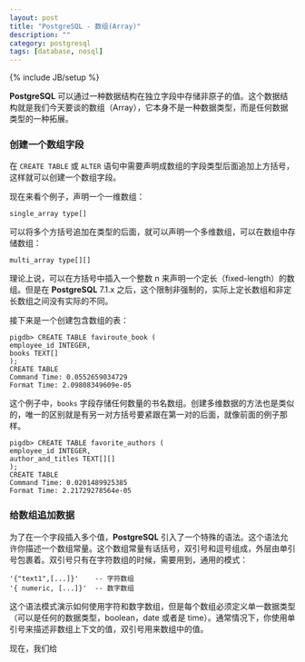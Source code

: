 ```yaml
---
layout: post
title: "PostgreSQL - 数组(Array)"
description: ""
category: postgresql
tags: [database, nosql]
---
```

{% include JB/setup %}

**PostgreSQL** 可以通过一种数据结构在独立字段中存储非原子的值。这个数据结构就是我们今天要谈的数组（Array），它本身不是一种数据类型，而是任何数据类型的一种拓展。

### 创建一个数组字段

在 `CREATE TABLE` 或 `ALTER` 语句中需要声明成数组的字段类型后面追加上方括号，这样就可以创建一个数组字段。

现在来看个例子，声明一个一维数组：

	single_array type[]
	
可以将多个方括号追加在类型的后面，就可以声明一个多维数组，可以在数组中存储数组：

	multi_array type[][]
	
理论上说，可以在方括号中插入一个整数 n 来声明一个定长（fixed-length）的数组。但是在 **PostgreSQL** 7.1.x 之后，这个限制非强制的，实际上定长数组和非定长数组之间没有实际的不同。

接下来是一个创建包含数组的表：

	pigdb> CREATE TABLE faviroute_book (
	employee_id INTEGER,
	books TEXT[]
	);
	CREATE TABLE
	Command Time: 0.0552659034729
	Format Time: 2.09808349609e-05
	
这个例子中，`books` 字段存储任何数量的书名数组。创建多维数据的方法也是类似的，唯一的区别就是有另一对方括号要紧跟在第一对的后面，就像前面的例子那样。

	pigdb> CREATE TABLE favorite_authors (
	employee_id INTEGER,
	author_and_titles TEXT[][]
	);
	CREATE TABLE
	Command Time: 0.0201489925385
	Format Time: 2.21729278564e-05
	
### 给数组追加数据

为了在一个字段插入多个值，**PostgreSQL** 引入了一个特殊的语法。这个语法允许你描述一个数组常量。这个数组常量有话括号，双引号和逗号组成，外层由单引号包裹着。双引号只有在字符数组的时候，需要用到，通用的模式：

	'{"text1",[...]}'	 -- 字符数组
	'{ numeric, [...]}'  -- 数字数组
	
这个语法模式演示如何使用字符和数字数组，但是每个数组必须定义单一数据类型（可以是任何的数据类型，boolean，date 或者是 time）。通常情况下，你使用单引号来描述非数组上下文的值，双引号用来数组中的值。

现在，我们给